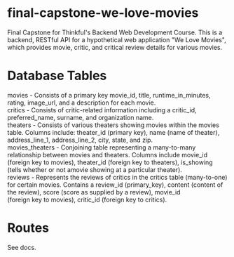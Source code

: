 # final-capstone-we-love-movies
Final Capstone for Thinkful's Backend Web Development Course. This is a backend, RESTful API for a hypothetical web application "We Love Movies", which provides movie, critic, and critical review details for various movies.
# Database Tables
movies - Consists of a primary key movie_id, title, runtime_in_minutes, rating, image_url, and a description for each movie.  
critics - Consists of critic-related information including a critic_id, preferred_name, surname, and organization name.  
theaters - Consists of various theaters showing movies within the movies table. Columns include: theater_id (primary key), name (name of theater), address_line_1, address_line_2, city, state, and zip.  
movies_theaters - Conjoining table representing a many-to-many relationship between movies and theaters. Columns include movie_id (foreign key to movies), theater_id (foreign key to theaters), is_showing (tells whether or not amovie showing at a particular theater).  
reviews - Represents the reviews of critics in the critics table (many-to-one) for certain movies. Contains a review_id (primary_key), content (content of the review), score (score as supplied by a review), movie_id  
(foreign key to movies), critic_id (foreign key to critics).
# Routes
See docs.

